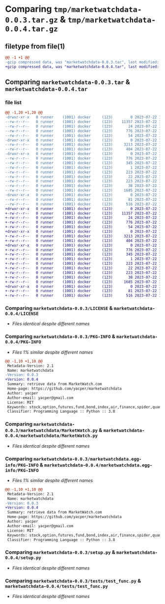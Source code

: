 # Comparing `tmp/marketwatchdata-0.0.3.tar.gz` & `tmp/marketwatchdata-0.0.4.tar.gz`

## filetype from file(1)

```diff
@@ -1 +1 @@
-gzip compressed data, was "marketwatchdata-0.0.3.tar", last modified: Sat Jul 22 14:56:08 2023, max compression
+gzip compressed data, was "marketwatchdata-0.0.4.tar", last modified: Sat Jul 22 15:04:49 2023, max compression
```

## Comparing `marketwatchdata-0.0.3.tar` & `marketwatchdata-0.0.4.tar`

### file list

```diff
@@ -1,20 +1,20 @@
-drwxr-xr-x   0 runner    (1001) docker     (123)        0 2023-07-22 14:56:08.821562 marketwatchdata-0.0.3/
--rw-r--r--   0 runner    (1001) docker     (123)    11357 2023-07-22 14:55:41.000000 marketwatchdata-0.0.3/LICENSE
--rw-r--r--   0 runner    (1001) docker     (123)       24 2023-07-22 14:55:41.000000 marketwatchdata-0.0.3/MANIFEST.in
--rw-r--r--   0 runner    (1001) docker     (123)      776 2023-07-22 14:56:08.821562 marketwatchdata-0.0.3/PKG-INFO
--rw-r--r--   0 runner    (1001) docker     (123)       54 2023-07-22 14:55:41.000000 marketwatchdata-0.0.3/README.md
-drwxr-xr-x   0 runner    (1001) docker     (123)        0 2023-07-22 14:56:08.821562 marketwatchdata-0.0.3/marketwatchdata/
--rw-r--r--   0 runner    (1001) docker     (123)     3213 2023-07-22 14:55:41.000000 marketwatchdata-0.0.3/marketwatchdata/MarketWatch.py
--rw-r--r--   0 runner    (1001) docker     (123)      404 2023-07-22 14:55:41.000000 marketwatchdata-0.0.3/marketwatchdata/__init__.py
-drwxr-xr-x   0 runner    (1001) docker     (123)        0 2023-07-22 14:56:08.821562 marketwatchdata-0.0.3/marketwatchdata.egg-info/
--rw-r--r--   0 runner    (1001) docker     (123)      776 2023-07-22 14:56:08.000000 marketwatchdata-0.0.3/marketwatchdata.egg-info/PKG-INFO
--rw-r--r--   0 runner    (1001) docker     (123)      345 2023-07-22 14:56:08.000000 marketwatchdata-0.0.3/marketwatchdata.egg-info/SOURCES.txt
--rw-r--r--   0 runner    (1001) docker     (123)        1 2023-07-22 14:56:08.000000 marketwatchdata-0.0.3/marketwatchdata.egg-info/dependency_links.txt
--rw-r--r--   0 runner    (1001) docker     (123)      223 2023-07-22 14:56:08.000000 marketwatchdata-0.0.3/marketwatchdata.egg-info/requires.txt
--rw-r--r--   0 runner    (1001) docker     (123)       22 2023-07-22 14:56:08.000000 marketwatchdata-0.0.3/marketwatchdata.egg-info/top_level.txt
--rw-r--r--   0 runner    (1001) docker     (123)      223 2023-07-22 14:55:41.000000 marketwatchdata-0.0.3/requirements.txt
--rw-r--r--   0 runner    (1001) docker     (123)       38 2023-07-22 14:56:08.821562 marketwatchdata-0.0.3/setup.cfg
--rw-r--r--   0 runner    (1001) docker     (123)     1685 2023-07-22 14:55:41.000000 marketwatchdata-0.0.3/setup.py
-drwxr-xr-x   0 runner    (1001) docker     (123)        0 2023-07-22 14:56:08.821562 marketwatchdata-0.0.3/tests/
--rw-r--r--   0 runner    (1001) docker     (123)       81 2023-07-22 14:55:41.000000 marketwatchdata-0.0.3/tests/__init__.py
--rw-r--r--   0 runner    (1001) docker     (123)      516 2023-07-22 14:55:41.000000 marketwatchdata-0.0.3/tests/test_func.py
+drwxr-xr-x   0 runner    (1001) docker     (123)        0 2023-07-22 15:04:49.163262 marketwatchdata-0.0.4/
+-rw-r--r--   0 runner    (1001) docker     (123)    11357 2023-07-22 15:04:09.000000 marketwatchdata-0.0.4/LICENSE
+-rw-r--r--   0 runner    (1001) docker     (123)       24 2023-07-22 15:04:09.000000 marketwatchdata-0.0.4/MANIFEST.in
+-rw-r--r--   0 runner    (1001) docker     (123)      776 2023-07-22 15:04:49.163262 marketwatchdata-0.0.4/PKG-INFO
+-rw-r--r--   0 runner    (1001) docker     (123)       54 2023-07-22 15:04:09.000000 marketwatchdata-0.0.4/README.md
+drwxr-xr-x   0 runner    (1001) docker     (123)        0 2023-07-22 15:04:49.163262 marketwatchdata-0.0.4/marketwatchdata/
+-rw-r--r--   0 runner    (1001) docker     (123)     3213 2023-07-22 15:04:09.000000 marketwatchdata-0.0.4/marketwatchdata/MarketWatch.py
+-rw-r--r--   0 runner    (1001) docker     (123)      404 2023-07-22 15:04:09.000000 marketwatchdata-0.0.4/marketwatchdata/__init__.py
+drwxr-xr-x   0 runner    (1001) docker     (123)        0 2023-07-22 15:04:49.163262 marketwatchdata-0.0.4/marketwatchdata.egg-info/
+-rw-r--r--   0 runner    (1001) docker     (123)      776 2023-07-22 15:04:49.000000 marketwatchdata-0.0.4/marketwatchdata.egg-info/PKG-INFO
+-rw-r--r--   0 runner    (1001) docker     (123)      345 2023-07-22 15:04:49.000000 marketwatchdata-0.0.4/marketwatchdata.egg-info/SOURCES.txt
+-rw-r--r--   0 runner    (1001) docker     (123)        1 2023-07-22 15:04:49.000000 marketwatchdata-0.0.4/marketwatchdata.egg-info/dependency_links.txt
+-rw-r--r--   0 runner    (1001) docker     (123)      223 2023-07-22 15:04:49.000000 marketwatchdata-0.0.4/marketwatchdata.egg-info/requires.txt
+-rw-r--r--   0 runner    (1001) docker     (123)       22 2023-07-22 15:04:49.000000 marketwatchdata-0.0.4/marketwatchdata.egg-info/top_level.txt
+-rw-r--r--   0 runner    (1001) docker     (123)      223 2023-07-22 15:04:09.000000 marketwatchdata-0.0.4/requirements.txt
+-rw-r--r--   0 runner    (1001) docker     (123)       38 2023-07-22 15:04:49.163262 marketwatchdata-0.0.4/setup.cfg
+-rw-r--r--   0 runner    (1001) docker     (123)     1685 2023-07-22 15:04:09.000000 marketwatchdata-0.0.4/setup.py
+drwxr-xr-x   0 runner    (1001) docker     (123)        0 2023-07-22 15:04:49.163262 marketwatchdata-0.0.4/tests/
+-rw-r--r--   0 runner    (1001) docker     (123)       81 2023-07-22 15:04:09.000000 marketwatchdata-0.0.4/tests/__init__.py
+-rw-r--r--   0 runner    (1001) docker     (123)      516 2023-07-22 15:04:09.000000 marketwatchdata-0.0.4/tests/test_func.py
```

### Comparing `marketwatchdata-0.0.3/LICENSE` & `marketwatchdata-0.0.4/LICENSE`

 * *Files identical despite different names*

### Comparing `marketwatchdata-0.0.3/PKG-INFO` & `marketwatchdata-0.0.4/PKG-INFO`

 * *Files 1% similar despite different names*

```diff
@@ -1,10 +1,10 @@
 Metadata-Version: 2.1
 Name: marketwatchdata
-Version: 0.0.3
+Version: 0.0.4
 Summary: retrieve data from MarketWatch.com
 Home-page: https://github.com/yacper/marketwatchdata
 Author: yacper
 Author-email: yacper@gmail.com
 License: MIT
 Keywords: stock,option,futures,fund,bond,index,air,finance,spider,quant,quantitative,investment,trading,algotrading,data
 Classifier: Programming Language :: Python :: 3.8
```

### Comparing `marketwatchdata-0.0.3/marketwatchdata/MarketWatch.py` & `marketwatchdata-0.0.4/marketwatchdata/MarketWatch.py`

 * *Files identical despite different names*

### Comparing `marketwatchdata-0.0.3/marketwatchdata.egg-info/PKG-INFO` & `marketwatchdata-0.0.4/marketwatchdata.egg-info/PKG-INFO`

 * *Files 1% similar despite different names*

```diff
@@ -1,10 +1,10 @@
 Metadata-Version: 2.1
 Name: marketwatchdata
-Version: 0.0.3
+Version: 0.0.4
 Summary: retrieve data from MarketWatch.com
 Home-page: https://github.com/yacper/marketwatchdata
 Author: yacper
 Author-email: yacper@gmail.com
 License: MIT
 Keywords: stock,option,futures,fund,bond,index,air,finance,spider,quant,quantitative,investment,trading,algotrading,data
 Classifier: Programming Language :: Python :: 3.8
```

### Comparing `marketwatchdata-0.0.3/setup.py` & `marketwatchdata-0.0.4/setup.py`

 * *Files identical despite different names*

### Comparing `marketwatchdata-0.0.3/tests/test_func.py` & `marketwatchdata-0.0.4/tests/test_func.py`

 * *Files identical despite different names*

